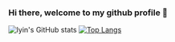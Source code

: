 ### Hi there, welcome to my github profile 👋

![Iyin's GitHub stats](https://github-readme-stats-tau-five-58.vercel.app/api?username=illiyyin&show=prs_merged,prs_merged_percentage&include_all_commits=true&hide=stars,contribs&theme=gruvbox_light)
[![Top Langs](https://github-readme-stats-tau-five-58.vercel.app/api/top-langs/?username=illiyyin&layout=compact&exclude_repo=sppd&&hide=php,html,blade,scss,cmake&theme=gruvbox_light&size_weight=0.5&count_weight=0.5)](https://github.com/illiyyin)
<!--
**illiyyin/illiyyin** is a ✨ _special_ ✨ repository because its `README.md` (this file) appears on your GitHub profile.

Here are some ideas to get you started:

- 🔭 I’m currently working on ...
- 🌱 I’m currently learning ...
- 👯 I’m looking to collaborate on ...
- 🤔 I’m looking for help with ...
- 💬 Ask me about ...
- 📫 How to reach me: ...
- 😄 Pronouns: ...
- ⚡ Fun fact: ...
-->
